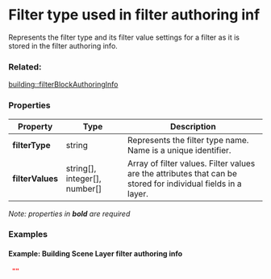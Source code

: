 # Filter type used in filter authoring inf

Represents the filter type and its filter value settings for a filter as it is stored in the filter authoring info.

### Related:

[building::filterBlockAuthoringInfo](filterBlockAuthoringInfo.md)
### Properties

| Property | Type | Description |
| --- | --- | --- |
| **filterType** | string | Represents the filter type name. Name is a unique identifier. |
| **filterValues** | string[], integer[], number[] | Array of filter values. Filter values are the attributes that can be stored for individual fields in a layer. |

*Note: properties in **bold** are required*

### Examples 

#### Example: Building Scene Layer filter authoring info 

```json
 "" 
```

